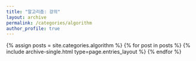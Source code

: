 ```yaml
---
title: "알고리즘: 강의"
layout: archive
permalink: /categories/algorithm
author_profile: true
---
```


{% assign posts = site.categories.algorithm %}
{% for post in posts %} {% include archive-single.html type=page.entries_layout %} {% endfor %}
